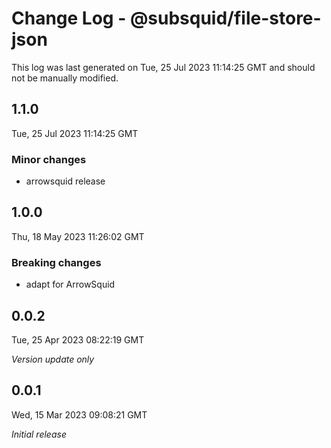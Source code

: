 # Change Log - @subsquid/file-store-json

This log was last generated on Tue, 25 Jul 2023 11:14:25 GMT and should not be manually modified.

## 1.1.0
Tue, 25 Jul 2023 11:14:25 GMT

### Minor changes

- arrowsquid release

## 1.0.0
Thu, 18 May 2023 11:26:02 GMT

### Breaking changes

- adapt for ArrowSquid

## 0.0.2
Tue, 25 Apr 2023 08:22:19 GMT

_Version update only_

## 0.0.1
Wed, 15 Mar 2023 09:08:21 GMT

_Initial release_

